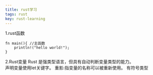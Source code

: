 ```yaml
---
title: rust学习
tags: rust
key: rust-learning
---
```

1.rust函数
```
fn main(){ //主函数
	println!("hello world!");
}
```
2.Rust变量
Rust 是强类型语言，但具有自动判断变量类型的能力。  
声明变量使用let关键字。
重影:指变量的名称可以被重新使用。
有符号类型  